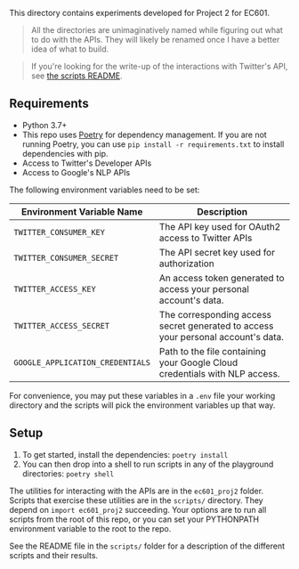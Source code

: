 This directory contains experiments developed for Project 2 for EC601.

> All the directories are unimaginatively named while figuring out what to do
> with the APIs. They will likely be renamed once I have a better idea of what
> to build.

> If you're looking for the write-up of the interactions with Twitter's API,
> see [the scripts README](scripts/README.md).

## Requirements

* Python 3.7+
* This repo uses [Poetry](https://python-poetry.org/) for dependency
  management. If you are not running Poetry, you can use
  `pip install -r requirements.txt` to install dependencies with
  pip.
* Access to Twitter's Developer APIs
* Access to Google's NLP APIs

The following environment variables need to be set:

| Environment Variable Name        | Description                                                                       |
|----------------------------------|-----------------------------------------------------------------------------------|
| `TWITTER_CONSUMER_KEY`           | The API key used for OAuth2 access to Twitter APIs                                |
| `TWITTER_CONSUMER_SECRET`        | The API secret key used for authorization                                         |
| `TWITTER_ACCESS_KEY`             | An access token generated to access your personal account's data.                 |
| `TWITTER_ACCESS_SECRET`          | The corresponding access secret generated to access your personal account's data. |
| `GOOGLE_APPLICATION_CREDENTIALS` | Path to the file containing your Google Cloud credentials with NLP access.        |

For convenience, you may put these variables in a `.env` file your working directory
and the scripts will pick the environment variables up that way.

## Setup

1. To get started, install the dependencies: `poetry install`
1. You can then drop into a shell to run scripts in any of the playground
   directories: `poetry shell`

The utilities for interacting with the APIs are in the `ec601_proj2` folder.
Scripts that exercise these utilities are in the `scripts/` directory. They
depend on `import ec601_proj2` succeeding. Your options are to run all scripts
from the root of this repo, or you can set your PYTHONPATH environment variable
to the root to the repo.

See the README file in the `scripts/` folder for a description of the different
scripts and their results.

